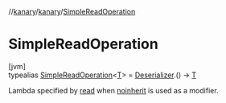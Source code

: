 //[kanary](../../../index.md)/[kanary](../index.md)/[SimpleReadOperation](index.md)

# SimpleReadOperation

[jvm]\
typealias [SimpleReadOperation](index.md)&lt;[T](index.md)&gt; = [Deserializer](../-deserializer/index.md).() -&gt; [T](index.md)

Lambda specified by [read](../-protocol-builder/read.md) when [noinherit](../-protocol-builder/noinherit.md) is used as a modifier.
